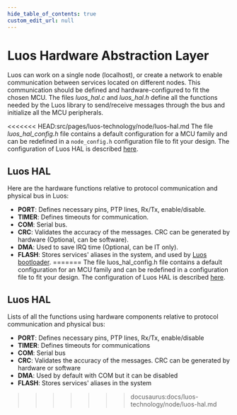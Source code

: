 ```yaml
---
hide_table_of_contents: true
custom_edit_url: null
---
```


# Luos Hardware Abstraction Layer

Luos can work on a single node (localhost), or create a network to enable communication between services located on different nodes. This communication should be defined and hardware-configured to fit the chosen MCU. The files *luos_hal.c* and *luos_hal.h* define all the functions needed by the Luos library to send/receive messages through the bus and initialize all the MCU peripherals.

<<<<<<< HEAD:src/pages/luos-technology/node/luos-hal.md
The file *luos_hal_config.h* file contains a default configuration for a MCU family and can be redefined in a `node_config.h` configuration file to fit your design. The configuration of Luos HAL is described [here](../../hardware-consideration/mcu.md).

## Luos HAL

Here are the hardware functions relative to protocol communication and physical bus in Luos:

- **PORT**: Defines necessary pins, PTP lines, Rx/Tx, enable/disable.
- **TIMER**: Defines timeouts for communication.
- **COM**: Serial bus.
- **CRC**: Validates the accuracy of the messages. CRC can be generated by hardware (Optional, can be software).
- **DMA**: Used to save IRQ time (Optional, can be IT only).
- **FLASH**: Stores services' aliases in the system, and used by [Luos bootloader](../../tools/boot.md).
=======
The file luos_hal_config.h file contains a default configuration for an MCU family and can be redefined in a configuration file to fit your design. The configuration of Luos HAL is described [here](/docs/hardware-consideration/mcu).

## Luos HAL

Lists of all the functions using hardware components relative to protocol communication and physical bus:

- **PORT**: Defines necessary pins, PTP lines, Rx/Tx, enable/disable
- **TIMER**: Defines timeouts for communications
- **COM**: Serial bus
- **CRC**: Validates the accuracy of the messages. CRC can be generated by hardware or software
- **DMA**: Used by default with COM but it can be disabled
- **FLASH**: Stores services' aliases in the system
>>>>>>> docusaurus:docs/luos-technology/node/luos-hal.md
